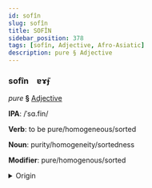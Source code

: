 ```yaml
---
id: sofîn
slug: sofîn
title: SOFÎN
sidebar_position: 378
tags: [sofîn, Adjective, Afro-Asiatic]
description: pure § Adjective
---
```


### sofîn&emsp;<span kind="abugida">ɐɤ̃ɟ</span>

*pure* **§** [Adjective](../../tags/Adjective)

**IPA**: /ˈsɑ.fin/

**Verb**: to be pure/homogeneous/sorted

**Noun**: purity/homogeneity/sortedness

**Modifier**: pure/homogenous/sorted

<details>
    <summary>Origin</summary>
    Arabic صَافٍ ṣāfin [sˤɑ.fin]<br/>
    <em>Afro-Asiatic Language Family</em>
</details>